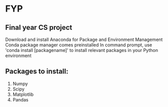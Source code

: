 # FYP
## Final year CS project

Download and install Anaconda for Package and Environment Management
Conda package manager comes preinstalled
In command prompt, use 'conda install [packagename]' to install relevant packages in your Python environment

## Packages to install:
1. Numpy
2. Scipy
3. Matplotlib
4. Pandas
